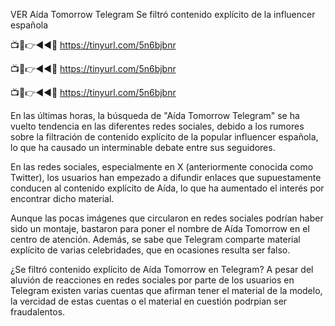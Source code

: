 VER Aída Tomorrow Telegram Se filtró contenido explícito de la influencer española

📺📱👉◄◄🔴  https://tinyurl.com/5n6bjbnr

📺📱👉◄◄🔴  https://tinyurl.com/5n6bjbnr

📺📱👉◄◄🔴  https://tinyurl.com/5n6bjbnr


En las últimas horas, la búsqueda de "Aída Tomorrow Telegram" se ha vuelto tendencia en las diferentes redes sociales, debido a los rumores sobre la filtración de contenido explícito de la popular influencer española, lo que ha causado un interminable debate entre sus seguidores.

En las redes sociales, especialmente en X (anteriormente conocida como Twitter), los usuarios han empezado a difundir enlaces que supuestamente conducen al contenido explícito de Aída, lo que ha aumentado el interés por encontrar dicho material.

Aunque las pocas imágenes que circularon en redes sociales podrían haber sido un montaje, bastaron para poner el nombre de Aída Tomorrow en el centro de atención. Además, se sabe que Telegram comparte material explícito de varias celebridades, que en ocasiones resulta ser falso.

¿Se filtró contenido explícito de Aída Tomorrow en Telegram?
A pesar del aluvión de reacciones en redes sociales por parte de los usuarios en Telegram existen varias cuentas que afirman tener el material de la modelo, la vercidad de estas cuentas o el material en cuestión podrpian ser fraudalentos.
